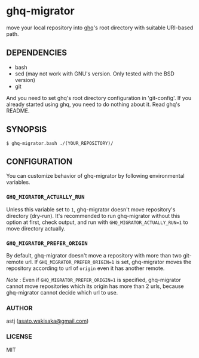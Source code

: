 # ghq-migrator

move your local repository into [ghq](https://github.com/motemen/ghq)'s root directory with suitable URI-based path.

## DEPENDENCIES

- bash
- sed (may not work with GNU's version. Only tested with the BSD version)
- git

And you need to set ghq's root directory configuration in 'git-config'.  If you already started using ghq, you need to do nothing about it.  Read ghq's README.

## SYNOPSIS

```
$ ghq-migrator.bash ./(YOUR_REPOSITORY)/
```

## CONFIGURATION

You can customize behavior of ghq-migrator by following environmental variables.

###  `GHQ_MIGRATOR_ACTUALLY_RUN`

Unless this variable set to `1`, ghq-migrator doesn't move repository's directory (dry-run).
It's recommended to run ghq-migrator without this option at first, check output, and run with `GHQ_MIGRATOR_ACTUALLY_RUN=1` to move directory actually.

### `GHQ_MIGRATOR_PREFER_ORIGIN`

By default, ghq-migrator doesn't move a repository with more than two git-remote url.
If `GHQ_MIGRATOR_PREFER_ORIGIN=1` is set, ghq-migrator moves the repository according to url of `origin` even it has another remote.

*Note* : Even if `GHQ_MIGRATOR_PREFER_ORIGIN=1` is specified, ghq-migrator cannot move repositories which its origin has more than 2 urls, because ghq-migrator cannot decide which url to use.

### AUTHOR

astj (asato.wakisaka@gmail.com)

### LICENSE

MIT
